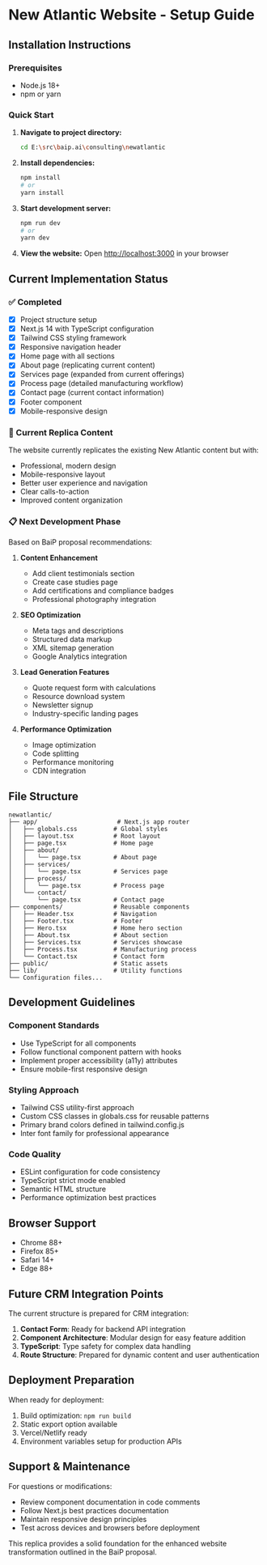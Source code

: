 # New Atlantic Website - Setup Guide

## Installation Instructions

### Prerequisites
- Node.js 18+ 
- npm or yarn

### Quick Start

1. **Navigate to project directory:**
   ```bash
   cd E:\src\baip.ai\consulting\newatlantic
   ```

2. **Install dependencies:**
   ```bash
   npm install
   # or
   yarn install
   ```

3. **Start development server:**
   ```bash
   npm run dev
   # or
   yarn dev
   ```

4. **View the website:**
   Open [http://localhost:3000](http://localhost:3000) in your browser

## Current Implementation Status

### ✅ Completed
- [x] Project structure setup
- [x] Next.js 14 with TypeScript configuration
- [x] Tailwind CSS styling framework
- [x] Responsive navigation header
- [x] Home page with all sections
- [x] About page (replicating current content)
- [x] Services page (expanded from current offerings)
- [x] Process page (detailed manufacturing workflow)
- [x] Contact page (current contact information)
- [x] Footer component
- [x] Mobile-responsive design

### 🚧 Current Replica Content
The website currently replicates the existing New Atlantic content but with:
- Professional, modern design
- Mobile-responsive layout
- Better user experience and navigation
- Clear calls-to-action
- Improved content organization

### 📋 Next Development Phase
Based on BaiP proposal recommendations:

1. **Content Enhancement**
   - Add client testimonials section
   - Create case studies page
   - Add certifications and compliance badges
   - Professional photography integration

2. **SEO Optimization**
   - Meta tags and descriptions
   - Structured data markup
   - XML sitemap generation
   - Google Analytics integration

3. **Lead Generation Features**
   - Quote request form with calculations
   - Resource download system
   - Newsletter signup
   - Industry-specific landing pages

4. **Performance Optimization**
   - Image optimization
   - Code splitting
   - Performance monitoring
   - CDN integration

## File Structure

```
newatlantic/
├── app/                      # Next.js app router
│   ├── globals.css          # Global styles
│   ├── layout.tsx           # Root layout
│   ├── page.tsx             # Home page
│   ├── about/
│   │   └── page.tsx         # About page
│   ├── services/
│   │   └── page.tsx         # Services page
│   ├── process/
│   │   └── page.tsx         # Process page
│   └── contact/
│       └── page.tsx         # Contact page
├── components/              # Reusable components
│   ├── Header.tsx           # Navigation
│   ├── Footer.tsx           # Footer
│   ├── Hero.tsx             # Home hero section
│   ├── About.tsx            # About section
│   ├── Services.tsx         # Services showcase
│   ├── Process.tsx          # Manufacturing process
│   └── Contact.tsx          # Contact form
├── public/                  # Static assets
├── lib/                     # Utility functions
└── Configuration files...
```

## Development Guidelines

### Component Standards
- Use TypeScript for all components
- Follow functional component pattern with hooks
- Implement proper accessibility (a11y) attributes
- Ensure mobile-first responsive design

### Styling Approach
- Tailwind CSS utility-first approach
- Custom CSS classes in globals.css for reusable patterns
- Primary brand colors defined in tailwind.config.js
- Inter font family for professional appearance

### Code Quality
- ESLint configuration for code consistency
- TypeScript strict mode enabled
- Semantic HTML structure
- Performance optimization best practices

## Browser Support
- Chrome 88+
- Firefox 85+
- Safari 14+
- Edge 88+

## Future CRM Integration Points

The current structure is prepared for CRM integration:

1. **Contact Form**: Ready for backend API integration
2. **Component Architecture**: Modular design for easy feature addition
3. **TypeScript**: Type safety for complex data handling
4. **Route Structure**: Prepared for dynamic content and user authentication

## Deployment Preparation

When ready for deployment:
1. Build optimization: `npm run build`
2. Static export option available
3. Vercel/Netlify ready
4. Environment variables setup for production APIs

## Support & Maintenance

For questions or modifications:
- Review component documentation in code comments
- Follow Next.js best practices documentation
- Maintain responsive design principles
- Test across devices and browsers before deployment

This replica provides a solid foundation for the enhanced website transformation outlined in the BaiP proposal.

